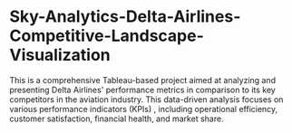 # Sky-Analytics-Delta-Airlines-Competitive-Landscape-Visualization
This is a comprehensive Tableau-based project aimed at analyzing and presenting Delta Airlines' performance metrics in comparison to its key competitors in the aviation industry. This data-driven analysis focuses on various performance indicators (KPIs) , including operational efficiency, customer satisfaction, financial health, and market share.
